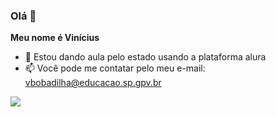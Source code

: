 ### Olá 👋

**Meu nome é Vinícius**

- 🔭 Estou dando aula pelo estado usando a plataforma alura
- 📫 Você pode me contatar pelo meu e-mail: vbobadilha@educacao.sp.gpv.br

![](https://tenor.com/bzaWn.gif)
